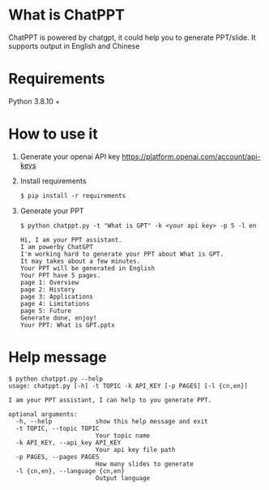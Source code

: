 # What is ChatPPT
ChatPPT is powered by chatgpt, it could help you to generate PPT/slide. It supports output in English and Chinese

# Requirements
Python 3.8.10 +

# How to use it


1. Generate your openai API key https://platform.openai.com/account/api-keys

2. Install requirements
    ```
    $ pip install -r requirements
    ```
3. Generate your PPT

    ```
    $ python chatppt.py -t "What is GPT" -k <your api key> -p 5 -l en

    Hi, I am your PPT assistant.
    I am powerby ChatGPT
    I'm working hard to generate your PPT about What is GPT.
    It may takes about a few minutes.
    Your PPT will be generated in English
    Your PPT have 5 pages.
    page 1: Overview
    page 2: History
    page 3: Applications
    page 4: Limitations
    page 5: Future
    Generate done, enjoy!
    Your PPT: What is GPT.pptx
    ```

# Help message
```
$ python chatppt.py --help
usage: chatppt.py [-h] -t TOPIC -k API_KEY [-p PAGES] [-l {cn,en}]

I am your PPT assistant, I can help to you generate PPT.

optional arguments:
  -h, --help            show this help message and exit
  -t TOPIC, --topic TOPIC
                        Your topic name
  -k API_KEY, --api_key API_KEY
                        Your api key file path
  -p PAGES, --pages PAGES
                        How many slides to generate
  -l {cn,en}, --language {cn,en}
                        Output language
```
